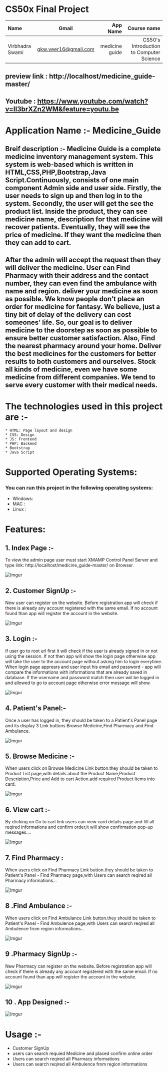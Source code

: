 
# CS50x Final Project

| Name        | Gmail       | App Name      | Course name|  
| :---        |    :----:   |          ---: |       ---: |
|Virbhadra Swami|gkw.veer16@gmail.com| medicine guide|CS50's Introduction to Computer Science   |            |


## preview link : http://localhost/medicine_guide-master/
## Youtube      : https://www.youtube.com/watch?v=II3brXZn2WM&feature=youtu.be


# Application Name :- Medicine_Guide

## Breif description :- Medicine Guide is a complete medicine inventory management system. This system is web-based which is written in HTML,CSS,PHP,Bootstrap,Java Script.Continuously, consists of one main component Admin side and user side. Firstly, the user needs to sign up and then log in to the system. Secondly, the user will get the see the product list. Inside the product, they can see medicine name, description for that medicine will recover patients. Eventually, they will see the price of medicine. If they want the medicine then they can add to cart.
 
 ## After the admin will accept the request then they will deliver the medicine. User can Find Pharmacy with their address and the contact number, they can even find the ambulance with name and region. deliver your medicine as soon as possible. We know people don’t place an order for medicine for fantasy. We believe, just a tiny bit of delay of the delivery can cost someones’ life. So, our goal is to deliver medicine to the doorstep as soon as possible to ensure better customer satisfaction. Also, Find the nearest pharmacy around your home. Deliver the best medicines for the customers for better results to both customers and ourselves. Stock all kinds of medicine, even we have some medicine from different companies. We tend to serve every customer with their medical needs.



# The technologies used in this project are :-

    * HTML: Page layout and design
    * CSS: Design
    * JS: Frontend
    * PHP: Backend
    * Bootstrap
    * Java Script

# Supported Operating Systems:

### You can run this project in the following operating systems:
* Windows:
* MAC   :
* Linux :

# Features:

## 1. Index Page :- 
 
   To view the admin page user must start XMAMP Control Panel Server and type link: http://localhost/medicine_guide-master/ on Browser.

   ![Imgur](https://i.imgur.com/eaOxJOg.png)


## 2. Customer SignUp :-

   New user can register on the website. Before registration app will check if there is already any account registered with the same email. If no account found than app will register the account in the website.

   ![Imgur](https://i.imgur.com/yRHA1mU.png)

## 3. Login :-

  If user go to root url first it will check if the user is already signed in or not using the session. If not then app will show the login page otherwise app will take the user to the account page without asking him to login everytime. When login page apprears and user input his email and password - app will compare the informations with informations that are already saved in database. If the username and password match then user wiil be logged in and allowed to go to account page otherwise error message will show.

  ![Imgur](https://i.imgur.com/Xx26eaM.png)

  ## 4. Patient's Panel:-

  Once a user has logged in, they should be taken to a Patient's Panel page and its display 3 Link buttons Browse Medicine,Find Pharmacy and Find Ambulance.

  ![Imgur](https://i.imgur.com/13XcIKI.png)

  ## 5. Browse Medicine :-

  When users click on  Browse Medicine Link button.they should be taken to Product List page,with details about the Product Name,Product Description,Price and Add to cart Action.add required Product Items into card.

  ![Imgur](https://i.imgur.com/g6rt5oL.png)

  ## 6. View cart :-
   
   By clicking on Go to cart link users can view card details page and fill all reqired informations and confirm order,it will show confirmation pop-up messages....

   ![Imgur](https://i.imgur.com/GWyh9vd.png)


  ## 7. Find Pharmacy :
When users click on Find Pharmacy Link button.they should be taken to Patient's Panel - Find Pharmacy page,with Users can search reqired all Pharmacy informations...    
     
 ![Imgur](https://i.imgur.com/PfnvUPm.png)    


   


    
## 8 .Find Ambulance :-

When users click on Find Ambulance Link button.they should be taken to Patient's Panel - Find Ambulence page,with Users can search reqired all Ambulence from region  informations... 
    
![Imgur](https://i.imgur.com/X8Z5Hlr.png)

      
## 9 .Pharmacy SignUp :-

 New Pharmacy can register on the website. Before registration app will check if there is already any account registered with the same email. If no account found than app will register the account in the website.

![Imgur](https://i.imgur.com/wwwsVZq.png) 
       
## 10 . App Designed :-

![Imgur](https://i.imgur.com/TLJGNNE.png)


# Usage :-

* Customer SignUp
* users can search requied Medicine and placed confirm online order
* Users can search reqired all Pharmacy informations
* Users can search reqired all Ambulence from region  informations
   
